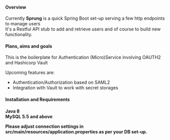<h4>Overview</h4>
Currently <b>Sprung</b> is a quick Spring Boot set-up serving a few http endpoints to manage users<br>
It's a Restful API stub to add and retrieve users and of course to build new functionality.<br>

<h4>Plans, aims and goals</h4>
<p>This is the boilerplate for Authentication (Micro)Service involving OAUTH2 and Hashicorp Vault</p>
<p>Upcoming features are:</p>
<ul>
    <li>Authentication/Authorization based on SAML2
    </li>
    <li>Integration with Vault to work with secret storages
    </li>
</ul>

<h4>Installation and Requirements<h4>
Java 8<br>
MySQL 5.5 and above<br>


Please adjust connection settings in src/main/resources/application.properties
as per your DB set-up.